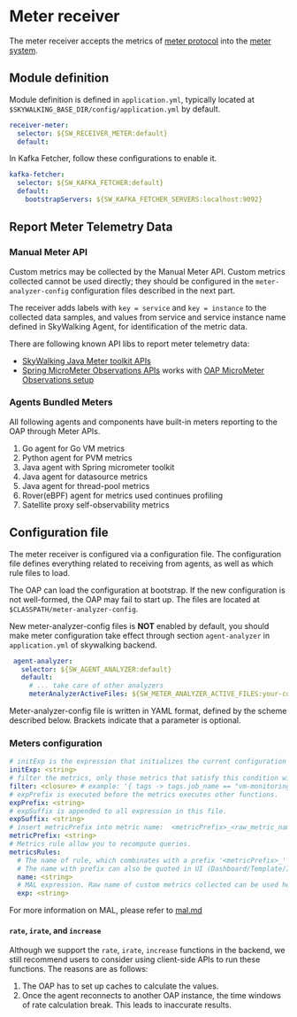 # Meter receiver

The meter receiver accepts the metrics
of [meter protocol](https://github.com/apache/skywalking-data-collect-protocol/blob/master/language-agent/Meter.proto)
into the [meter system](./../../concepts-and-designs/mal.md).

## Module definition

Module definition is defined in `application.yml`, typically located at `$SKYWALKING_BASE_DIR/config/application.yml` by
default.

```yaml
receiver-meter:
  selector: ${SW_RECEIVER_METER:default}
  default:

```

In Kafka Fetcher, follow these configurations to enable it.

```yaml
kafka-fetcher:
  selector: ${SW_KAFKA_FETCHER:default}
  default:
    bootstrapServers: ${SW_KAFKA_FETCHER_SERVERS:localhost:9092}
```

## Report Meter Telemetry Data

### Manual Meter API

Custom metrics may be collected by the Manual Meter API.
Custom metrics collected cannot be used directly; they should be configured in the `meter-analyzer-config` configuration
files described in the next part.

The receiver adds labels with `key = service` and `key = instance` to the collected data samples,
and values from service and service instance name defined in SkyWalking Agent,
for identification of the metric data.

There are following known API libs to report meter telemetry data:

- [SkyWalking Java Meter toolkit APIs](https://skywalking.apache.org/docs/skywalking-java/latest/en/setup/service-agent/java-agent/application-toolkit-meter/)
- [Spring MicroMeter Observations APIs](https://skywalking.apache.org/docs/skywalking-java/latest/en/setup/service-agent/java-agent/application-toolkit-micrometer-1.10/)
  works with [OAP MicroMeter Observations setup](micrometer-observations.md)

### Agents Bundled Meters

All following agents and components have built-in meters reporting to the OAP through Meter APIs.
1. Go agent for Go VM metrics
2. Python agent for PVM metrics
3. Java agent with Spring micrometer toolkit 
4. Java agent for datasource metrics
5. Java agent for thread-pool metrics
6. Rover(eBPF) agent for metrics used continues profiling
7. Satellite proxy self-observability metrics

## Configuration file

The meter receiver is configured via a configuration file. The configuration file defines everything related to
receiving
from agents, as well as which rule files to load.

The OAP can load the configuration at bootstrap. If the new configuration is not well-formed, the OAP may fail to start
up. The files
are located at `$CLASSPATH/meter-analyzer-config`.

New meter-analyzer-config files is **NOT** enabled by default, you should make meter configuration take effect through
section `agent-analyzer` in `application.yml` of skywalking backend.

```yaml
 agent-analyzer:
   selector: ${SW_AGENT_ANALYZER:default}
   default:
     # ... take care of other analyzers
     meterAnalyzerActiveFiles: ${SW_METER_ANALYZER_ACTIVE_FILES:your-custom-meter-conf-without-ext-name} # The multiple files should be separated by ","
```

Meter-analyzer-config file is written in YAML format, defined by the scheme described below. Brackets indicate that a
parameter is optional.

### Meters configuration

```yaml
# initExp is the expression that initializes the current configuration file
initExp: <string>
# filter the metrics, only those metrics that satisfy this condition will be passed into the `metricsRules` below.
filter: <closure> # example: '{ tags -> tags.job_name == "vm-monitoring" }'
# expPrefix is executed before the metrics executes other functions.
expPrefix: <string>
# expSuffix is appended to all expression in this file.
expSuffix: <string>
# insert metricPrefix into metric name:  <metricPrefix>_<raw_metric_name>
metricPrefix: <string>
# Metrics rule allow you to recompute queries.
metricsRules:
  # The name of rule, which combinates with a prefix '<metricPrefix>_' as the index/table name in storage.
  # The name with prefix can also be quoted in UI (Dashboard/Template/Item/Metrics)
  name: <string>
  # MAL expression. Raw name of custom metrics collected can be used here
  exp: <string>
```

For more information on MAL, please refer to [mal.md](../../concepts-and-designs/mal.md)

#### `rate`, `irate`, and `increase`

Although we support the `rate`, `irate`, `increase` functions in the backend, we still recommend users to consider using
client-side APIs to run these functions. The reasons are as follows:

1. The OAP has to set up caches to calculate the values.
1. Once the agent reconnects to another OAP instance, the time windows of rate calculation break. This leads to
   inaccurate results.
